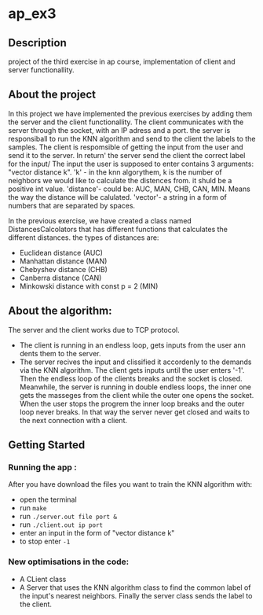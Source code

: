 # ap_ex3
## Description
project of the third exercise in ap course, implementation of client and server functionallity.

 ## About the project
In this project we have implemented the previous exercises by adding them the server and the client functionallity. The client communicates with the server through the socket, with an IP adress and a port.
the server is responsiball to run the KNN algorithm and send to the client the labels to the samples. The client is respomsible of getting the input from the user and send it to the server. In return' the server send the client the correct label for the input/
The input the user is supposed to enter contains 3 arguments: "vector distance k".
'k' - in the knn algorythem, k is the number of neighbors we would like to calculate the distences from. it shuld be a positive int value.
'distance'- could be: AUC, MAN, CHB, CAN, MIN. Means the way the distance will be calulated.
'vector'- a string in a form of numbers that are separated by spaces.

In the previous exercise, we have created a class named DistancesCalcolators that has different functions that calculates the different distances.
  the types of distances are: 
  - Euclidean distance (AUC)
  - Manhattan distance (MAN)
  - Chebyshev distance (CHB)
  - Canberra distance (CAN)
  - Minkowski distance with const p = 2 (MIN)
  
   ## About the algorithm:
   The server and the client works due to TCP protocol.
   - The client is running in an endless loop, gets inputs from the user ann dents them to the server.
   - The server recives the input and clissified it accordenly to the demands via the KNN algorithm.
   The client gets inputs until the user enters '-1'. Then the endless loop of the clients breaks and the socket is closed.
   Meanwhile, the server is running in double endless loops,  the inner one gets the masseges from the client while the outer one opens the socket. When the user stops    the progrem the inner loop breaks and the outer loop never breaks. In that way the server never get closed and waits to the next connection with a client. 
 
 ## Getting Started
### Running  the app :
After you have download the files you want to train the KNN algorithm with:

 * open the terminal
 * run   ```make ```
 * run  ```./server.out file port &```
 * run  ```./client.out ip port```
 * enter an input in the form of "vector distance k" 
 * to stop enter ```-1```  


### New optimisations in the code:
- A CLient class 
- A Server that uses the KNN algorithm class to find the common label of the input's nearest neighbors. Finally the server class sends the label to the client.



